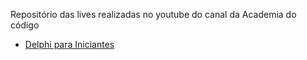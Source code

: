 Repositório das lives realizadas no youtube do canal da Academia do código

* [Delphi para Iniciantes](./OOP-Delphi-Iniciantes/delphi-iniciante.md)